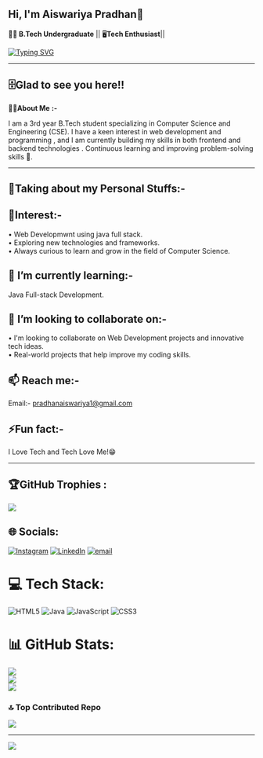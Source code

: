    **Hi, I'm Aiswariya Pradhan**👋
 -----------------------------------------------------------------------------------------------------------------------------------------------------------------------------------------------------

**👩‍🎓 B.Tech Undergraduate** || 🖥️**Tech Enthusiast**||

   <a href="https://git.io/typing-svg"><img src="https://readme-typing-svg.herokuapp.com?font=Meta&pause=1000&color=3616BE&width=435&lines=Web+Developer%F0%9F%8C%90;Passionate+about+Coding%F0%9F%92%BB" alt="Typing SVG" /></a>
 _____________________________________________________________________________________________________________________________________________________________________________________________________
🗄**Glad to see you here!!** <br> 
------------------------------------------------------------------------------------------------------------------------------------------------------------------------------------------------------
**👩‍💻About Me** **:-** <br>

 I am a 3rd year B.Tech student specializing in Computer Science and Engineering (CSE). I have a keen interest in web development and programming , and I am currently building my skills in both frontend and backend technologies . Continuous learning and improving problem-solving skills 🚀.      
______________________________________________________________________________________________________________________________________________________________________________________________________

**📝Taking about my Personal Stuffs:-**
------------------------------------------------------------------------------------------------------------------------------------------------------------------------------------------------------
 👀**Interest:-**
-----------------------------------------------------------------------------------------------------------------------------------------------------------------------------------------------------
 • Web Developmwnt using java full stack.<br>
 • Exploring new technologies and frameworks. <br>
 • Always curious to learn and grow in the field of Computer Science.
  
🌱 **I’m currently learning:-**
------------------------------------------------------------------------------------------------------------------------------------------------------------------------------------------------------
Java Full-stack Development.

👯 **I’m looking to collaborate on:-**
------------------------------------------------------------------------------------
 • I'm looking to collaborate on Web Development projects and innovative tech ideas.<br>
 • Real-world projects that help improve my coding skills. 
  
📫 **Reach me:-**
---------------------------------------------
Email:- pradhanaiswariya1@gmail.com
  
 ⚡**Fun fact:-**
 ---------------------------------------------------------------
 I Love Tech and Tech Love Me!😁
____________________________________________________________________________________________________________________________________________________________________________________________________

  
 ## 🏆GitHub Trophies :
![](https://github-profile-trophy.vercel.app/?username=Aiswariya1&theme=radical&no-frame=false&no-bg=true&margin-w=4)


## 🌐 Socials:
[![Instagram](https://img.shields.io/badge/Instagram-%23E4405F.svg?logo=Instagram&logoColor=white)](https://instagram.com/s_iii_nu) [![LinkedIn](https://img.shields.io/badge/LinkedIn-%230077B5.svg?logo=linkedin&logoColor=white)](https://linkedin.com/in/www.linkedin.com/in/aiswariya-pradhan1407) [![email](https://img.shields.io/badge/Email-D14836?logo=gmail&logoColor=white)](mailto:pradhanaiswariya1@gmail.com) 

# 💻 Tech Stack:
![HTML5](https://img.shields.io/badge/html5-%23E34F26.svg?style=for-the-badge&logo=html5&logoColor=white) ![Java](https://img.shields.io/badge/java-%23ED8B00.svg?style=for-the-badge&logo=openjdk&logoColor=white) ![JavaScript](https://img.shields.io/badge/javascript-%23323330.svg?style=for-the-badge&logo=javascript&logoColor=%23F7DF1E) ![CSS3](https://img.shields.io/badge/css3-%231572B6.svg?style=for-the-badge&logo=css3&logoColor=white)
# 📊 GitHub Stats:
![](https://github-readme-stats.vercel.app/api?username=Aiswariya1&theme=dark&hide_border=false&include_all_commits=true&count_private=false)<br/>
![](https://nirzak-streak-stats.vercel.app/?user=Aiswariya1&theme=dark&hide_border=false)<br/>
![](https://github-readme-stats.vercel.app/api/top-langs/?username=Aiswariya1&theme=dark&hide_border=false&include_all_commits=true&count_private=false&layout=compact)


### 🔝 Top Contributed Repo
![](https://github-contributor-stats.vercel.app/api?username=Aiswariya1&limit=5&theme=dark&combine_all_yearly_contributions=true)

---
[![](https://visitcount.itsvg.in/api?id=Aiswariya1&icon=0&color=0)](https://visitcount.itsvg.in)

<!-- Proudly created with GPRM ( https://gprm.itsvg.in ) -->
